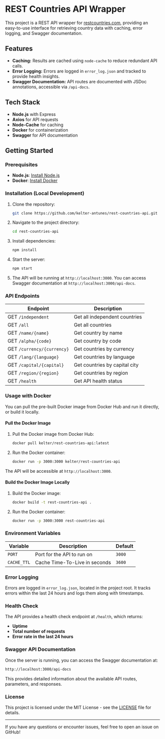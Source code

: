 # REST Countries API Wrapper

This project is a REST API wrapper for [restcountries.com](https://restcountries.com), providing an easy-to-use interface for retrieving country data with caching, error logging, and Swagger documentation.

## Features
- **Caching:** Results are cached using `node-cache` to reduce redundant API calls.
- **Error Logging:** Errors are logged in `error_log.json` and tracked to provide health insights.
- **Swagger Documentation:** API routes are documented with JSDoc annotations, accessible via `/api-docs`.

## Tech Stack
- **Node.js** with Express
- **Axios** for API requests
- **Node-Cache** for caching
- **Docker** for containerization
- **Swagger** for API documentation

## Getting Started

### Prerequisites

- **Node.js**: [Install Node.js](https://nodejs.org/)
- **Docker**: [Install Docker](https://www.docker.com/get-started)

### Installation (Local Development)

1. Clone the repository:

    ```bash
    git clone https://github.com/kelter-antunes/rest-countries-api.git
    ```

2. Navigate to the project directory:

    ```bash
    cd rest-countries-api
    ```

3. Install dependencies:

    ```bash
    npm install
    ```

4. Start the server:

    ```bash
    npm start
    ```

5. The API will be running at `http://localhost:3000`. You can access Swagger documentation at `http://localhost:3000/api-docs`.

### API Endpoints

| Endpoint                  | Description                          |
|---------------------------|--------------------------------------|
| GET `/independent`         | Get all independent countries        |
| GET `/all`                 | Get all countries                    |
| GET `/name/{name}`         | Get country by name                  |
| GET `/alpha/{code}`        | Get country by code                  |
| GET `/currency/{currency}` | Get countries by currency            |
| GET `/lang/{language}`     | Get countries by language            |
| GET `/capital/{capital}`   | Get countries by capital city        |
| GET `/region/{region}`     | Get countries by region              |
| GET `/health`              | Get API health status                |

### Usage with Docker

You can pull the pre-built Docker image from Docker Hub and run it directly, or build it locally.

#### Pull the Docker Image

1. Pull the Docker image from Docker Hub:

    ```bash
    docker pull kelter/rest-countries-api:latest
    ```

2. Run the Docker container:

    ```bash
    docker run -p 3000:3000 kelter/rest-countries-api
    ```

The API will be accessible at `http://localhost:3000`.

#### Build the Docker Image Locally

1. Build the Docker image:

    ```bash
    docker build -t rest-countries-api .
    ```

2. Run the Docker container:

    ```bash
    docker run -p 3000:3000 rest-countries-api
    ```

### Environment Variables

| Variable      | Description                        | Default   |
|---------------|------------------------------------|-----------|
| `PORT`        | Port for the API to run on         | `3000`    |
| `CACHE_TTL`   | Cache Time-To-Live in seconds      | `3600`    |

### Error Logging

Errors are logged in `error_log.json`, located in the project root. It tracks errors within the last 24 hours and logs them along with timestamps.

### Health Check

The API provides a health check endpoint at `/health`, which returns:
- **Uptime**
- **Total number of requests**
- **Error rate in the last 24 hours**

### Swagger API Documentation

Once the server is running, you can access the Swagger documentation at:

```bash
http://localhost:3000/api-docs
```


This provides detailed information about the available API routes, parameters, and responses.

### License

This project is licensed under the MIT License - see the [LICENSE](LICENSE) file for details.

---

If you have any questions or encounter issues, feel free to open an issue on GitHub!
